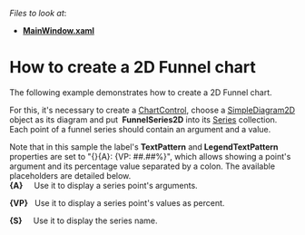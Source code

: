 <!-- default file list -->
*Files to look at*:

* **[MainWindow.xaml](./CS/FunnelChart/MainWindow.xaml)**
<!-- default file list end -->
# How to create a 2D Funnel chart


<p>The following example demonstrates how to create a 2D Funnel chart.</p>
<p>For this, it's necessary to create a <a href="http://documentation.devexpress.com/#WPF/clsDevExpressXpfChartsChartControltopic"><u>ChartControl</u></a>, choose a <a href="http://documentation.devexpress.com/#WPF/clsDevExpressXpfChartsSimpleDiagram2Dtopic"><u>SimpleDiagram2D</u></a> object as its diagram and put <strong> FunnelSeries2D</strong> into its <a href="http://documentation.devexpress.com/#WPF/DevExpressXpfChartsDiagram_Seriestopic"><u>Series</u></a> collection. Each point of a funnel series should contain an argument and a value.</p>
<p>Note that in this sample the label's <strong>TextPattern</strong> and<strong> LegendTextPattern</strong> properties are set to "{}{A}: {VP: ##.##%}", which allows showing a point's argument and its percentage value separated by a colon. The available placeholders are detailed below.<br /><strong>{A}</strong>     Use it to display a series point's arguments.</p>
<p><strong>{VP}</strong>   Use it to display a series point's values as percent.</p>
<p><strong>{S}</strong>     Use it to display the series name.</p>

<br/>


